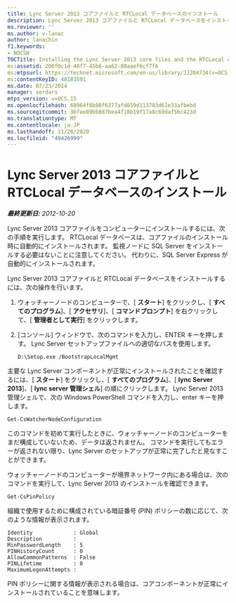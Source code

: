 ```yaml
---
title: Lync Server 2013 コアファイルと RTCLocal データベースのインストール
description: Lync Server 2013 コアファイルと RTCLocal データベースをインストールします。
ms.reviewer: ''
ms.author: v-lanac
author: lanachin
f1.keywords:
- NOCSH
TOCTitle: Installing the Lync Server 2013 core files and the RTCLocal database
ms:assetid: 206f0c1d-40f7-45b6-aa62-88aaef6cf7f6
ms:mtpsurl: https://technet.microsoft.com/en-us/library/JJ204734(v=OCS.15)
ms:contentKeyID: 48183591
ms.date: 07/23/2014
manager: serdars
mtps_version: v=OCS.15
ms.openlocfilehash: 68964f8b80f6377afd859d113783d61e33afbebd
ms.sourcegitcommit: 36fee89bb887bea4f18b19f17a8c69daf5bc423d
ms.translationtype: MT
ms.contentlocale: ja-JP
ms.lasthandoff: 11/26/2020
ms.locfileid: "49426999"
---
```

# <a name="installing-the-lync-server-2013-core-files-and-the-rtclocal-database"></a>Lync Server 2013 コアファイルと RTCLocal データベースのインストール

<div data-xmlns="http://www.w3.org/1999/xhtml">

<div class="topic" data-xmlns="http://www.w3.org/1999/xhtml" data-msxsl="urn:schemas-microsoft-com:xslt" data-cs="https://msdn.microsoft.com/">

<div data-asp="https://msdn2.microsoft.com/asp">



</div>

<div id="mainSection">

<div id="mainBody">

<span> </span>

_**最終更新日:** 2012-10-20_

Lync Server 2013 コアファイルをコンピューターにインストールするには、次の手順を実行します。 RTCLocal データベースは、コアファイルのインストール時に自動的にインストールされます。 監視ノードに SQL Server をインストールする必要はないことに注意してください。 代わりに、SQL Server Express が自動的にインストールされます。

Lync Server 2013 コアファイルと RTCLocal データベースをインストールするには、次の操作を行います。

1.  ウォッチャーノードのコンピューターで、[ **スタート**] をクリックし、[ **すべてのプログラム**]、[ **アクセサリ**]、[ **コマンドプロンプト**] を右クリックして、[ **管理者として実行**] をクリックします。

2.  [コンソール] ウィンドウで、次のコマンドを入力し、ENTER キーを押します。 Lync Server セットアップファイルへの適切なパスを使用します。
    
        D:\Setup.exe /BootstrapLocalMgmt

主要な Lync Server コンポーネントが正常にインストールされたことを確認するには、[ **スタート**] をクリックし、[ **すべてのプログラム**]、[ **lync Server 2013**]、[ **lync server 管理シェル**] の順にクリックします。 Lync Server 2013 管理シェルで、次の Windows PowerShell コマンドを入力し、enter キーを押します。

    Get-CsWatcherNodeConfiguration

このコマンドを初めて実行したときに、ウォッチャーノードのコンピューターをまだ構成していないため、データは返されません。 コマンドを実行してもエラーが返されない限り、Lync Server のセットアップが正常に完了したと見なすことができます。

ウォッチャーノードのコンピューターが境界ネットワーク内にある場合は、次のコマンドを実行して、Lync Server 2013 のインストールを確認できます。

    Get-CsPinPolicy

組織で使用するために構成されている暗証番号 (PIN) ポリシーの数に応じて、次のような情報が表示されます。

    Identity             : Global
    Description          :
    MinPasswordLength    : 5
    PINHistoryCount      : 0
    AllowCommonPatterns  : False
    PINLifetime          : 0
    MaximumLogonAttempts :

PIN ポリシーに関する情報が表示される場合は、コアコンポーネントが正常にインストールされていることを意味します。

</div>

<span> </span>

</div>

</div>

</div>

